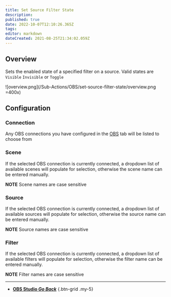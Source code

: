 ```yaml
---
title: Set Source Filter State
description: 
published: true
date: 2022-10-07T12:10:26.365Z
tags: 
editor: markdown
dateCreated: 2021-08-25T21:34:02.059Z
---
```


## Overview
Sets the enabled state of a specified filter on a source. Valid states are `Visible` `Invisible` or `Toggle`

![overview.png](/Sub-Actions/OBS/set-source-filter-state/overview.png =400x)

## Configuration
### Connection
Any OBS connections you have configured in the [OBS](/OBS) tab will be listed to choose from

### Scene
If the selected OBS connection is currently connected, a dropdown list of available scenes will populate for selection, otherwise the scene name can be entered manually.

**NOTE** Scene names are case sensitive 

### Source
If the selected OBS connection is currently connected, a dropdown list of available sources will populate for selection, otherwise the source name can be entered manually.

**NOTE** Source names are case sensitive

### Filter
If the selected OBS connection is currently connected, a dropdown list of available filters will populate for selection, otherwise the filter name can be entered manually.

**NOTE** Filter names are case sensitive

---

- [<i class="mdi mdi-chevron-left"></i> **OBS Studio *Go Back***](/en/Sub-Actions/OBS)
{.btn-grid .my-5}